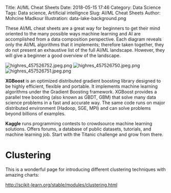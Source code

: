 Title: AI/ML Cheat Sheets
Date: 2018-05-15 17:46
Category: Data Science
Tags: Data science, Artificial intellignce
Slug: AI/ML Cheat Sheets
Author: Mohcine Madkour
Illustration: data-lake-background.png

These AI/ML cheat sheets are a great way for beginners to get their mind oriented to the many possible ways machine learning and AI are accomplished from a data composition perspective. Each diagram reveals only the AI/ML algorithms that it implements; therefore taken together, they do not present an exhaustive list of the full AI/ML landscape. However, they will give a beginner a good overview of the landscape.

![highres_457526752.jpeg.png](highres_457526752.jpeg.png)
![highres_457526750.jpeg.png](highres_457526750.jpeg.png)
![highres_457526751.jpeg.png](highres_457526751.jpeg.png)

**XGBoost** is an optimized distributed gradient boosting library designed to be highly efficient, flexible and portable. It implements machine learning algorithms under the Gradient Boosting framework. XGBoost provides a parallel tree boosting (also known as GBDT, GBM) that solve many data science problems in a fast and accurate way. The same code runs on major distributed environment (Hadoop, SGE, MPI) and can solve problems beyond billions of examples.

**Kaggle** runs programming contests to crowdsource machine learning solutions. Offers forums, a database of public datasets, tutorials, and machine learning job. Start with the Titanic challenge and grow from there.

# Clustering 

This is a wonderful page for introducing different clustering techniques with amazing charts:

http://scikit-learn.org/stable/modules/clustering.html